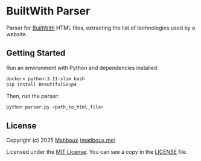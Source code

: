 # BuiltWith Parser

Parser for [BuiltWith](https://builtwith.com/) HTML files, extracting the list of technologies used by a website.


## Getting Started

Run an environment with Python and dependencies installed:

```bash
dockerx python:3.11-slim bash
pip install BeautifulSoup4
```

Then, run the parser:

```bash
python parser.py <path_to_html_file>
```


## License

Copyright (c) 2025 [Matiboux](https://github.com/matiboux) ([matiboux.me](https://matiboux.me))

Licensed under the [MIT License](https://opensource.org/license/MIT). You can see a copy in the [LICENSE](LICENSE) file.
